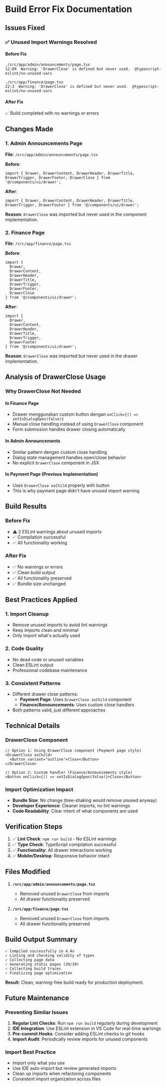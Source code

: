 # Build Error Fix Documentation

## Issues Fixed

### ✅ **Unused Import Warnings Resolved**

#### **Before Fix**
```
./src/app/admin/announcements/page.tsx
12:89  Warning: 'DrawerClose' is defined but never used.  @typescript-eslint/no-unused-vars

./src/app/finance/page.tsx
22:3  Warning: 'DrawerClose' is defined but never used.  @typescript-eslint/no-unused-vars
```

#### **After Fix**
✅ Build completed with no warnings or errors

## Changes Made

### 1. **Admin Announcements Page**
**File**: `/src/app/admin/announcements/page.tsx`

**Before**:
```tsx
import { Drawer, DrawerContent, DrawerHeader, DrawerTitle, DrawerTrigger, DrawerFooter, DrawerClose } from '@/components/ui/drawer';
```

**After**:
```tsx
import { Drawer, DrawerContent, DrawerHeader, DrawerTitle, DrawerTrigger, DrawerFooter } from '@/components/ui/drawer';
```

**Reason**: `DrawerClose` was imported but never used in the component implementation.

### 2. **Finance Page**
**File**: `/src/app/finance/page.tsx`

**Before**:
```tsx
import { 
  Drawer,
  DrawerContent,
  DrawerHeader,
  DrawerTitle,
  DrawerTrigger,
  DrawerFooter,
  DrawerClose
} from '@/components/ui/drawer';
```

**After**:
```tsx
import { 
  Drawer,
  DrawerContent,
  DrawerHeader,
  DrawerTitle,
  DrawerTrigger,
  DrawerFooter
} from '@/components/ui/drawer';
```

**Reason**: `DrawerClose` was imported but never used in the drawer implementation.

## Analysis of DrawerClose Usage

### **Why DrawerClose Not Needed**

#### **In Finance Page**
- Drawer menggunakan custom button dengan `onClick={() => setIsDialogOpen(false)}`
- Manual close handling instead of using `DrawerClose` component
- Form submission handles drawer closing automatically

#### **In Admin Announcements**
- Similar pattern dengan custom close handling
- Dialog state management handles open/close behavior
- No explicit `DrawerClose` component in JSX

#### **In Payment Page** (Previous Implementation)
- Uses `DrawerClose asChild` properly with button
- This is why payment page didn't have unused import warning

## Build Results

### **Before Fix**
- ⚠️ 2 ESLint warnings about unused imports
- ✅ Compilation successful
- ✅ All functionality working

### **After Fix**
- ✅ No warnings or errors
- ✅ Clean build output
- ✅ All functionality preserved
- ✅ Bundle size unchanged

## Best Practices Applied

### 1. **Import Cleanup**
- Remove unused imports to avoid lint warnings
- Keep imports clean and minimal
- Only import what's actually used

### 2. **Code Quality**
- No dead code or unused variables
- Clean ESLint output
- Professional codebase maintenance

### 3. **Consistent Patterns**
- Different drawer close patterns:
  - **Payment Page**: Uses `DrawerClose asChild` component
  - **Finance/Announcements**: Uses custom close handlers
- Both patterns valid, just different approaches

## Technical Details

### **DrawerClose Component**
```tsx
// Option 1: Using DrawerClose component (Payment page style)
<DrawerClose asChild>
  <Button variant="outline">Close</Button>
</DrawerClose>

// Option 2: Custom handler (Finance/Announcements style)
<Button onClick={() => setIsDialogOpen(false)}>Close</Button>
```

### **Import Optimization Impact**
- **Bundle Size**: No change (tree-shaking would remove unused anyway)
- **Developer Experience**: Cleaner imports, no lint warnings
- **Code Readability**: Clear intent of what components are used

## Verification Steps

1. ✅ **Lint Check**: `npm run build` - No ESLint warnings
2. ✅ **Type Check**: TypeScript compilation successful
3. ✅ **Functionality**: All drawer interactions working
4. ✅ **Mobile/Desktop**: Responsive behavior intact

## Files Modified

1. **`/src/app/admin/announcements/page.tsx`**
   - Removed unused `DrawerClose` from imports
   - All drawer functionality preserved

2. **`/src/app/finance/page.tsx`**
   - Removed unused `DrawerClose` from imports
   - All drawer functionality preserved

## Build Output Summary

```
✓ Compiled successfully in 4.4s
✓ Linting and checking validity of types    
✓ Collecting page data    
✓ Generating static pages (39/39)
✓ Collecting build traces    
✓ Finalizing page optimization
```

**Result**: Clean, warning-free build ready for production deployment.

## Future Maintenance

### **Preventing Similar Issues**
1. **Regular Lint Checks**: Run `npm run build` regularly during development
2. **IDE Integration**: Use ESLint extension in VS Code for real-time warnings
3. **Pre-commit Hooks**: Consider adding ESLint checks to git hooks
4. **Import Audit**: Periodically review imports for unused components

### **Import Best Practice**
- Import only what you use
- Use IDE auto-import but review generated imports
- Clean up imports when refactoring components
- Consistent import organization across files
